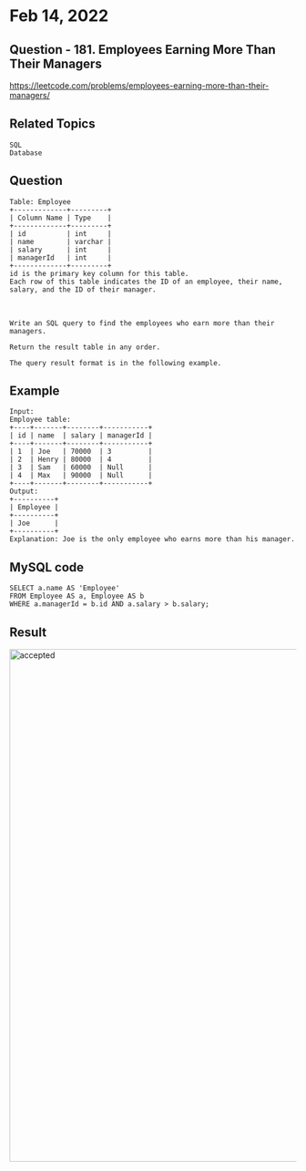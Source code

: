 # Feb 14, 2022
## Question - 181. Employees Earning More Than Their Managers
https://leetcode.com/problems/employees-earning-more-than-their-managers/


## Related Topics
    SQL
    Database

## Question

    Table: Employee
    +-------------+---------+
    | Column Name | Type    |
    +-------------+---------+
    | id          | int     |
    | name        | varchar |
    | salary      | int     |
    | managerId   | int     |
    +-------------+---------+
    id is the primary key column for this table.
    Each row of this table indicates the ID of an employee, their name, salary, and the ID of their manager.

<br>

    Write an SQL query to find the employees who earn more than their managers.

    Return the result table in any order.

    The query result format is in the following example.


## Example
    Input: 
    Employee table:
    +----+-------+--------+-----------+
    | id | name  | salary | managerId |
    +----+-------+--------+-----------+
    | 1  | Joe   | 70000  | 3         |
    | 2  | Henry | 80000  | 4         |
    | 3  | Sam   | 60000  | Null      |
    | 4  | Max   | 90000  | Null      |
    +----+-------+--------+-----------+
    Output: 
    +----------+
    | Employee |
    +----------+
    | Joe      |
    +----------+
    Explanation: Joe is the only employee who earns more than his manager.

## MySQL code
```
SELECT a.name AS 'Employee'
FROM Employee AS a, Employee AS b
WHERE a.managerId = b.id AND a.salary > b.salary;
```

## Result
<img width="900" alt="accepted" src="https://user-images.githubusercontent.com/59908525/153919839-627720a7-b345-4fb6-a142-ceb646cab441.PNG">